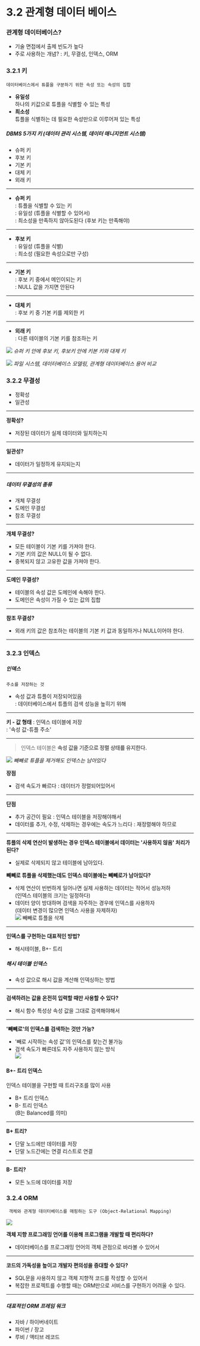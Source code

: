 # 3.2 관계형 데이터 베이스

### 관계형 데이터베이스?
- 기술 면접에서 출제 빈도가 높다
- 주로 사용하는 개념?
	: 키, 무결성, 인덱스, ORM

###  3.2.1 키
	데이터베이스에서 튜플을 구분하기 위한 속성 또는 속성의 집합
- **유일성**  
	하나의 키값으로 튜플을 식별할 수 있는 특성
- **최소성**  
	튜플을 식별하는 데 필요한 속성만으로 이루어져 있는 특성

##### DBMS 5가지 키 (데이터 관리 시스템, 데이터 매니지먼트 시스템)
- 슈퍼 키
- 후보 키
- 기본 키
- 대체 키
- 외래 키
***
- **슈퍼 키**   
	: 튜플을 식별할 수 있는 키  
	: 유일성 (튜플을 식별할 수 있어서)    
	: 최소성을 만족하지 않아도된다 (후보 키는 만족해야)    
***
- **후보 키**  
	: 유일성 (튜플을 식별)    
	: 최소성 (필요한 속성으로만 구성)    
***
- **기본 키**  
	: 후보 키 중에서 메인이되는 키  
	: NULL 값을 가지면 안된다  
***
- **대체 키**  
	: 후보 키 중 기본 키를 제외한 키  
***
- **외래 키**  
	: 다른 테이블의 기본 키를 참조하는 키  

![](https://i.imgur.com/HEzStLv.png)
_슈퍼 키 안에 후보 키, 후보키 안에 키본 키와 대체 키_

![](https://i.imgur.com/FfXcjnG.png)
_파일 시스템, 데이터베이스 모델링, 관계형 데이터베이스 용어 비교_

### 3.2.2 무결성
- 정확성
- 일관성
***
**정확성?**  
-  저장된 데이터가 실제 데이터와 일치하는지  
***
**일관성?**  
- 데이터가 일정하게 유지되는지  
***

##### 데이터 무결성의 종류
- 개체 무결성
- 도메인 무결성
- 참조 무결성
***
**개체 무결성?**  
-  모든 테이블이 기본 키를 가져야 한다.  
-  기본 키의 값은 NULL이 될 수 없다.  
-  중복되지 않고 고유한 값을 가져야 한다.  
***
**도메인 무결성?**  
-  테이블의 속성 값은 도메인에 속해야 한다.  
-  도메인은 속성이 가질 수 있는 값의 집합  
***
**참조 무결성?**  
-  외래 키의 값은 참조하는 테이블의 기본 키 값과 동일하거나 NULL이어야 한다.  
***

### 3.2.3 인덱스
##### 인덱스
	주소를 저장하는 것
-  속성 값과 튜플이 저장되어있음   
	: 데이터베이스에서 튜플의 검색 성능을 높히기 위해  

***
 **키 - 값 형태**
	: 인덱스 테이블에 저장  
	: '속성 값-튜플 주소'   
***
>인덱스 테이블은 **속성 값을 기준으로 정렬 상태를 유지한다.**

![](https://i.imgur.com/pxO0sRE.png)
_빼빼로 튜플을 제거해도 인덱스는 남아있다_

**장점**
- 검색 속도가 빠르다
	: 데이터가 정렬되어있어서  
***
**단점**
- 추가 공간이 필요
	: 인덱스 테이블을 저장해야해서  
- 데이터를 추가, 수정, 삭제하는 경우에는 속도가 느리다
	: 재정렬해야 하므로  
***
**튜플의 삭제 연산이 발생하는 경우 인덱스 테이블에서 데이터는 '사용하지 않음' 처리가 된다?**
-  실제로 삭제되지 않고 테이블에 남아있다.  

**빼빼로 튜플을 삭제했는데도 인덱스 테이블에는 빼빼로가 남아있다?**
-  삭제 연산이 빈번하게 일어나면 실제 사용하는 데이터는 적어서 성능저하   
(인덱스 테이블의 크기는 일정하다)  
-  데이터 양이 방대하며 검색을 자주하는 경우에 인덱스를 사용하자  
(데이터 변경이 많으면 인덱스 사용을 자제하자)  
![](https://i.imgur.com/nyr3phJ.png)
빼빼로 튜플을 삭제
***
**인덱스를 구현하는 대표적인 방법?**
-  해시테이블, B+- 트리

##### 해시 테이블 인덱스
-  속성 값으로 해시 값을 계산해 인덱싱하는 방법  
***
**검색하려는 값을 온전히 입력할 때만 사용할 수 있다?**
-  해시 함수 특성상 속성 값을 그대로 검색해야해서  
***
**'빼빼로'의 인덱스를 검색하는 것만 가능?**
-  '빼로 시작하는 속성 값'의 인덱스를 찾는건 불가능  
-  검색 속도가 빠른데도 자주 사용하지 않는 방식  
![](https://i.imgur.com/mFhvANF.png)


#### B+- 트리 인덱스  
인덱스 테이블을 구현할 때 트리구조를 많이 사용  
-  B+ 트리 인덱스  
-  B- 트리 인덱스  
(B는 Balanced를 의미)  
***
**B+ 트리?**
-  단말 노드에만 데이터를 저장  
-  단말 노드간에는 연결 리스트로 연결  
***
**B- 트리?**    
-  모든 노드에 데이터를 저장  

### 3.2.4 ORM
	 객체와 관계형 데이터베이스를 매핑하는 도구 (Object-Relational Mapping)  

![](https://i.imgur.com/KiIc1Pu.png)

**객체 지향 프로그래밍 언어를 이용해 프로그램을 개발할 때 편리하다?**  
- 데이터베이스를 프로그래밍 언어의 객체 관점으로 바라볼 수 있어서  
***
**코드의 가독성을 높이고 개발자 편의성을 증대할 수 있다?**  
-  SQL문을 사용하지 않고 객체 지향적 코드를 작성할 수 있어서  
-  복잡한 프로젝트를 수행할 때는 ORM만으로 서비스를 구현하기 어려울 수 있다.  
***
##### 대표적인 ORM 프레임 워크
- 자바 / 하이버네이트
- 파이썬 / 장고
- 루비 / 액티브 레코드

